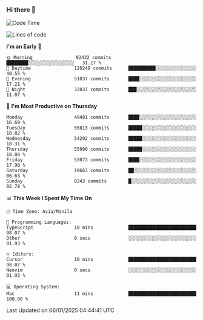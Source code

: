 ### Hi there 👋

<!--START_SECTION:waka-->
![Code Time](http://img.shields.io/badge/Code%20Time-5%2C764%20hrs%2020%20mins-blue)

![Lines of code](https://img.shields.io/badge/From%20Hello%20World%20I%27ve%20Written-115.6%20million%20lines%20of%20code-blue)

**I'm an Early 🐤** 

```text
🌞 Morning                92432 commits       ████████░░░░░░░░░░░░░░░░░   31.17 % 
🌆 Daytime                120249 commits      ██████████░░░░░░░░░░░░░░░   40.55 % 
🌃 Evening                51037 commits       ████░░░░░░░░░░░░░░░░░░░░░   17.21 % 
🌙 Night                  32837 commits       ███░░░░░░░░░░░░░░░░░░░░░░   11.07 % 
```
📅 **I'm Most Productive on Thursday** 

```text
Monday                   49481 commits       ████░░░░░░░░░░░░░░░░░░░░░   16.69 % 
Tuesday                  55813 commits       █████░░░░░░░░░░░░░░░░░░░░   18.82 % 
Wednesday                54292 commits       █████░░░░░░░░░░░░░░░░░░░░   18.31 % 
Thursday                 55990 commits       █████░░░░░░░░░░░░░░░░░░░░   18.88 % 
Friday                   53073 commits       ████░░░░░░░░░░░░░░░░░░░░░   17.90 % 
Saturday                 19663 commits       ██░░░░░░░░░░░░░░░░░░░░░░░   06.63 % 
Sunday                   8243 commits        █░░░░░░░░░░░░░░░░░░░░░░░░   02.78 % 
```


📊 **This Week I Spent My Time On** 

```text
🕑︎ Time Zone: Asia/Manila

💬 Programming Languages: 
TypeScript               10 mins             █████████████████████████   98.07 % 
Other                    0 secs              ░░░░░░░░░░░░░░░░░░░░░░░░░   01.93 % 

🔥 Editors: 
Cursor                   10 mins             █████████████████████████   98.07 % 
Neovim                   0 secs              ░░░░░░░░░░░░░░░░░░░░░░░░░   01.93 % 

💻 Operating System: 
Mac                      11 mins             █████████████████████████   100.00 % 
```


 Last Updated on 06/01/2025 04:44:41 UTC
<!--END_SECTION:waka-->


<!--
**rad182/rad182** is a ✨ _special_ ✨ repository because its `README.md` (this file) appears on your GitHub profile.

Here are some ideas to get you started:

- 🔭 I’m currently working on ...
- 🌱 I’m currently learning ...
- 👯 I’m looking to collaborate on ...
- 🤔 I’m looking for help with ...
- 💬 Ask me about ...
- 📫 How to reach me: ...
- 😄 Pronouns: ...
- ⚡ Fun fact: ...
-->
